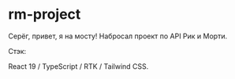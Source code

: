 # rm-project
 
Серёг, привет, я на мосту! Набросал проект по API Рик и Морти.

Стэк:

React 19 / TypeScript / RTK / Tailwind CSS.
